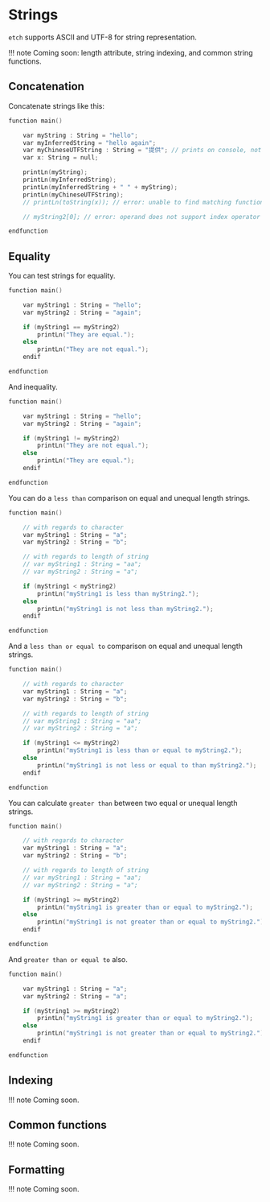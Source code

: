 # Strings

`etch` supports ASCII and UTF-8 for string representation.

!!! note
	Coming soon: length attribute, string indexing, and common string functions.



## Concatenation
 
Concatenate strings like this:

``` c++
function main()

	var myString : String = "hello";
	var myInferredString = "hello again";
	var myChineseUTFString : String = "提供"; // prints on console, not in playground
	var x: String = null;

	printLn(myString);
	printLn(myInferredString);
	printLn(myInferredString + " " + myString);
	printLn(myChineseUTFString);
	// printLn(toString(x)); // error: unable to find matching function for 'toString'

    // myString2[0]; // error: operand does not support index operator

endfunction
```



## Equality

You can test strings for equality.

``` c++
function main()

	var myString1 : String = "hello";
	var myString2 : String = "again";

	if (myString1 == myString2)
		printLn("They are equal.");
	else
		printLn("They are not equal.");
	endif

endfunction
```

And inequality.

``` c++
function main()

	var myString1 : String = "hello";
	var myString2 : String = "again";

	if (myString1 != myString2)
		printLn("They are not equal.");
	else
		printLn("They are equal.");
	endif

endfunction
```


You can do a `less than` comparison on equal and unequal length strings.

``` c++
function main()

	// with regards to character
	var myString1 : String = "a";
	var myString2 : String = "b";

	// with regards to length of string
	// var myString1 : String = "aa";
	// var myString2 : String = "a";

	if (myString1 < myString2)
		printLn("myString1 is less than myString2.");
	else
		printLn("myString1 is not less than myString2.");
	endif

endfunction
```


And a `less than or equal to` comparison on equal and unequal length strings.

``` c++
function main()

	// with regards to character
	var myString1 : String = "a";
	var myString2 : String = "b";

	// with regards to length of string
	// var myString1 : String = "aa";
	// var myString2 : String = "a";

	if (myString1 <= myString2)
        printLn("myString1 is less than or equal to myString2.");
	else
        printLn("myString1 is not less or equal to than myString2.");
	endif

endfunction
```

You can calculate `greater than` between two equal or unequal length strings.

``` c++
function main()

	// with regards to character
	var myString1 : String = "a";
	var myString2 : String = "b";

	// with regards to length of string
	// var myString1 : String = "aa";
	// var myString2 : String = "a";

	if (myString1 >= myString2)
        printLn("myString1 is greater than or equal to myString2.");
	else
        printLn("myString1 is not greater than or equal to myString2.");
	endif

endfunction
```


And `greater than or equal to` also.

``` c++
function main()

	var myString1 : String = "a";
	var myString2 : String = "a";

	if (myString1 >= myString2)
		printLn("myString1 is greater than or equal to myString2.");
	else
		printLn("myString1 is not greater than or equal to myString2.");
	endif

endfunction
```


## Indexing

!!! note 
	Coming soon.



## Common functions

!!! note 
	Coming soon.




## Formatting

!!! note 
	Coming soon.



